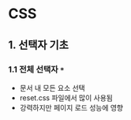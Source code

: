 CSS
======================
## 1. 선택자 기초
### 1.1 전체 선택자 `*`
* 문서 내 모든 요소 선택
* reset.css 파일에서 많이 사용됨
* 강력하지만 페이지 로드 성능에 영향
